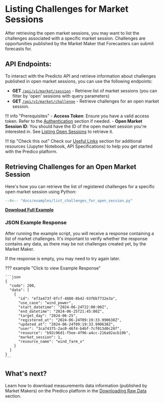 # Listing Challenges for Market Sessions

After retrieving the open market sessions, you may want to list the challenges associated with a specific market session. 
Challenges are opportunities published by the Market Maker that Forecasters can submit forecasts for.

## API Endpoints:

To interact with the Predicto API and retrieve information about 
challenges published in open market sessions, 
you can use the following endpoints:

- **GET** [`/api/v1/market/session`](https://127.0.0.1/redoc/#tag/market/operation/get_market_session) - Retrieve list of market sessions (you can filter by 'open' sessions with query parameters)
- **GET** [`/api/v1/market/challenge`](https://127.0.0.1/redoc/#tag/market/operation/get_market_session_challenge) - Retrieve challenges for an open market session.


!!! info "Prerequisites"
    - **Access Token**: Ensure you have a valid access token. Refer to the [Authentication](authentication.md) section if needed.
    - **Open Market Session ID**: You should have the ID of the open market session you're interested in. See [Listing Open Sessions](listing_open_sessions.md) to retrieve it.

!!! tip "Check this out"
    Check our [Useful Links](useful_links.md) section for additional resources (Jupyter Notebook, API Specifications) to help you get started with the Predico platform.


## Retrieving Challenges for an Open Market Session

Here's how you can retrieve the list of registered challenges for a specific open market session using Python:

```python title="list_challenges_for_open_session.py"
--8<-- "docs/examples/list_challenges_for_open_session.py"
```

<a href="../examples/list_challenges_for_open_session.py" download="list_challenges_for_open_session.py"><b>Download Full Example</b></a>


### JSON Example Response 

After running the example script, you will receive a response containing a list of market challenges. 
It's important to verify whether the response contains any data, as there may be not challenges created yet, by the Market Maker. 

If the response is empty, you may need to try again later.

??? example "Click to view Example Response"

    ```json
    {
      "code": 200,
      "data": [
        {
          "id": "ef3a473f-0fcf-4880-8b42-93f6bf732e3a",
          "use_case": "wind_power",
          "start_datetime": "2024-06-24T22:00:00Z",
          "end_datetime": "2024-06-25T21:45:00Z",
          "target_day": "2024-06-25",
          "registered_at": "2024-06-24T09:19:33.990638Z",
          "updated_at": "2024-06-24T09:19:33.990638Z",
          "user": "3ca74375-2ac0-46f4-b4bf-7cf013d0c28f",
          "resource": "b92c96d1-f5ee-4f96-a4cc-216a92acb10b",
          "market_session": 1,
          "resource_name": "wind_farm_x"
        }
      ]
    }
    ```

## What's next?

Learn how to download measurements data information (published by Market Makers) on the Predico platform in the [Downloading Raw Data](downloading_raw_data.md) section.

